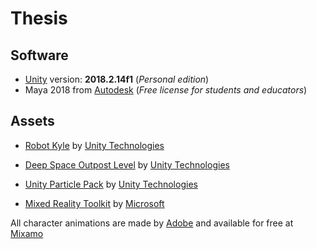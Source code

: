 # Thesis

## Software

- [Unity](https://unity3d.com/) version: **2018.2.14f1** (*Personal edition*)
- Maya 2018 from [Autodesk](https://www.autodesk.com/) (*Free license for students and educators*)

## Assets

- [Robot Kyle](https://assetstore.unity.com/packages/3d/characters/robots/space-robot-kyle-4696) by [Unity Technologies](https://assetstore.unity.com/publishers/1)

- [Deep Space Outpost Level](https://assetstore.unity.com/packages/3d/environments/sci-fi/deep-space-outpost-level-4707) by [Unity Technologies](https://assetstore.unity.com/publishers/1)

- [Unity Particle Pack](https://assetstore.unity.com/packages/essentials/tutorial-projects/unity-particle-pack-127325) by [Unity Technologies](https://assetstore.unity.com/publishers/1)

- [Mixed Reality Toolkit](https://github.com/Microsoft/MixedRealityToolkit-Unity) by [Microsoft](https://www.microsoft.com/)

All character animations are made by [Adobe](https://www.adobe.com/) and available for free at [Mixamo](https://www.mixamo.com/)
